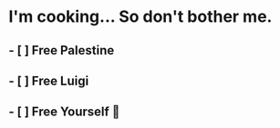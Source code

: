 # I'm cooking... So don't bother me.
## - [ ] Free Palestine 
## - [ ] Free Luigi
## - [ ] Free Yourself 💎
